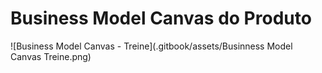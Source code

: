 # Business Model Canvas do Produto

![Business Model Canvas - Treine](.gitbook/assets/Businness Model Canvas Treine.png)

